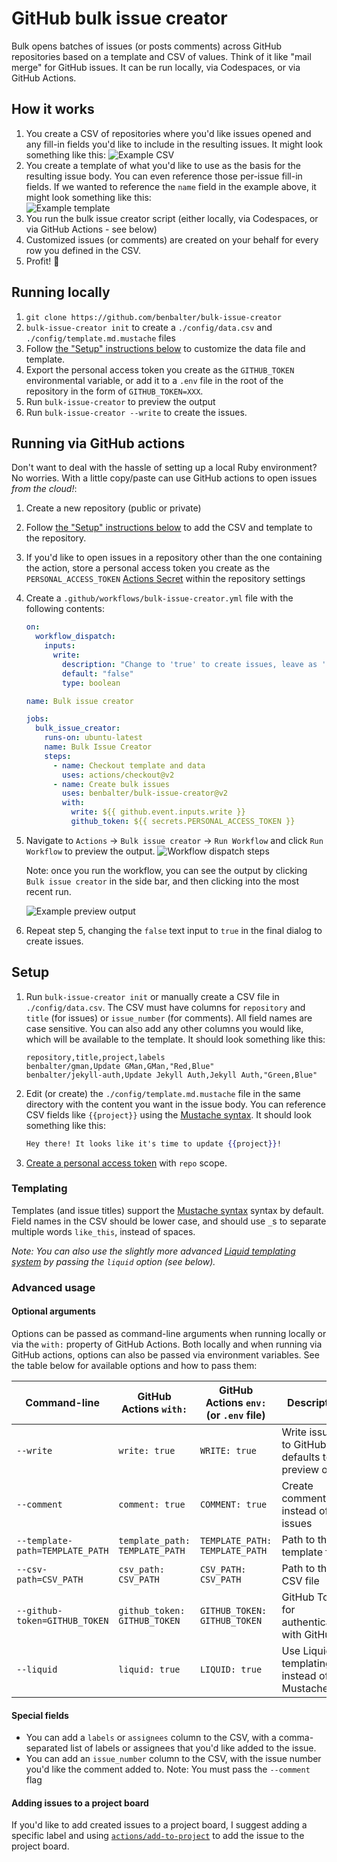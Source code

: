 # GitHub bulk issue creator

Bulk opens batches of issues (or posts comments) across GitHub repositories based on a template and CSV of values. Think of it like "mail merge" for GitHub issues. It can be run locally, via Codespaces, or via GitHub Actions.

## How it works

1. You create a CSV of repositories where you'd like issues opened and any fill-in fields you'd like to include in the resulting issues. It might look something like this:
   ![Example CSV](https://user-images.githubusercontent.com/282759/115310271-86b3ba00-a13b-11eb-9fab-b5a7ac613c42.png)
2. You create a template of what you'd like to use as the basis for the resulting issue body. You can even reference those per-issue fill-in fields. If we wanted to reference the `name` field in the example above, it might look something like this:<br />
   ![Example template](https://user-images.githubusercontent.com/282759/115310395-c11d5700-a13b-11eb-91b5-e1b74beda70d.png)
3. You run the bulk issue creator script (either locally, via Codespaces, or via GitHub Actions - see below)
4. Customized issues (or comments) are created on your behalf for every row you defined in the CSV.
5. Profit! :tada:

## Running locally

1. `git clone https://github.com/benbalter/bulk-issue-creator`
2. `bulk-issue-creator init` to create a `./config/data.csv` and `./config/template.md.mustache` files
3. Follow [the "Setup" instructions below](#setup) to customize the data file and template.
4. Export the personal access token you create as the `GITHUB_TOKEN` environmental variable, or add it to a `.env` file in the root of the repository in the form of `GITHUB_TOKEN=XXX`.
5. Run `bulk-issue-creator` to preview the output
6. Run `bulk-issue-creator --write` to create the issues.

## Running via GitHub actions

Don't want to deal with the hassle of setting up a local Ruby environment? No worries. With a little copy/paste can use GitHub actions to open issues _from the cloud!_:

1. Create a new repository (public or private)
2. Follow [the "Setup" instructions below](#setup) to add the CSV and template to the repository.
3. If you'd like to open issues in a repository other than the one containing the action, store a personal access token you create as the `PERSONAL_ACCESS_TOKEN` [Actions Secret](https://docs.github.com/en/actions/reference/encrypted-secrets) within the repository settings
4. Create a `.github/workflows/bulk-issue-creator.yml` file with the following contents:

   ```yml
   on:
     workflow_dispatch:
       inputs:
         write:
           description: "Change to 'true' to create issues, leave as 'false' to preview output"
           default: "false"
           type: boolean

   name: Bulk issue creator

   jobs:
     bulk_issue_creator:
       runs-on: ubuntu-latest
       name: Bulk Issue Creator
       steps:
         - name: Checkout template and data
           uses: actions/checkout@v2
         - name: Create bulk issues
           uses: benbalter/bulk-issue-creator@v2
           with:
             write: ${{ github.event.inputs.write }}
             github_token: ${{ secrets.PERSONAL_ACCESS_TOKEN }}
   ```

5. Navigate to `Actions` -> `Bulk issue creator` -> `Run Workflow` and click `Run Workflow` to preview the output.
   ![Workflow dispatch steps](https://user-images.githubusercontent.com/282759/115309898-e8bfef80-a13a-11eb-95c9-dccd8fc16108.png)

   Note: once you run the workflow, you can see the output by clicking `Bulk issue creator` in the side bar, and then clicking into the most recent run.

   ![Example preview output](https://user-images.githubusercontent.com/282759/115309886-e65d9580-a13a-11eb-8211-7db724c6127a.png)

6. Repeat step 5, changing the `false` text input to `true` in the final dialog to create issues.

## Setup

1. Run `bulk-issue-creator init` or manually create a CSV file in `./config/data.csv`. The CSV must have columns for `repository` and `title` (for issues) or `issue_number` (for comments). All field names are case sensitive. You can also add any other columns you would like, which will be available to the template. It should look something like this:
   ```csv
   repository,title,project,labels
   benbalter/gman,Update GMan,GMan,"Red,Blue"
   benbalter/jekyll-auth,Update Jekyll Auth,Jekyll Auth,"Green,Blue"
   ```
2. Edit (or create) the `./config/template.md.mustache` file in the same directory with the content you want in the issue body. You can reference CSV fields like `{{project}}` using the [Mustache syntax](https://mustache.github.io/mustache.5.html). It should look something like this:
   ```mustache
   Hey there! It looks like it's time to update {{project}}!
   ```
3. [Create a personal access token](https://docs.github.com/en/github/authenticating-to-github/creating-a-personal-access-token) with `repo` scope.

### Templating

Templates (and issue titles) support the [Mustache syntax](https://mustache.github.io/mustache.5.html) syntax by default. Field names in the CSV should be lower case, and should use `_`s to separate multiple words `like_this`, instead of spaces.

_Note: You can also use the slightly more advanced [Liquid templating system](https://liquidjs.com/tutorials/intro-to-liquid.html) by passing the `liquid` option (see below)._

### Advanced usage

#### Optional arguments

Options can be passed as command-line arguments when running locally or via the `with:` property of GitHub Actions. Both locally and when running via GitHub actions, options can also be passed via environment variables. See the table below for available options and how to pass them:

<!-- Options here -->

| Command-line                    | GitHub Actions `with:`         | GitHub Actions `env:` (or `.env` file) | Description                                      |
| ------------------------------- | ------------------------------ | -------------------------------------- | ------------------------------------------------ |
| `--write`                       | `write: true`                  | `WRITE: true`                          | Write issues to GitHub, defaults to preview only |
| `--comment`                     | `comment: true`                | `COMMENT: true`                        | Create comments instead of issues                |
| `--template-path=TEMPLATE_PATH` | `template_path: TEMPLATE_PATH` | `TEMPLATE_PATH: TEMPLATE_PATH`         | Path to the template file                        |
| `--csv-path=CSV_PATH`           | `csv_path: CSV_PATH`           | `CSV_PATH: CSV_PATH`                   | Path to the CSV file                             |
| `--github-token=GITHUB_TOKEN`   | `github_token: GITHUB_TOKEN`   | `GITHUB_TOKEN: GITHUB_TOKEN`           | GitHub Token for authenticating with GitHub      |
| `--liquid`                      | `liquid: true`                 | `LIQUID: true`                         | Use Liquid templating instead of Mustache        |

#### Special fields

- You can add a `labels` or `assignees` column to the CSV, with a comma-separated list of labels or assignees that you'd like added to the issue.
- You can add an `issue_number` column to the CSV, with the issue number you'd like the comment added to. Note: You must pass the `--comment` flag

#### Adding issues to a project board

If you'd like to add created issues to a project board, I suggest adding a specific label and using [`actions/add-to-project`](https://github.com/actions/add-to-project) to add the issue to the project board.
